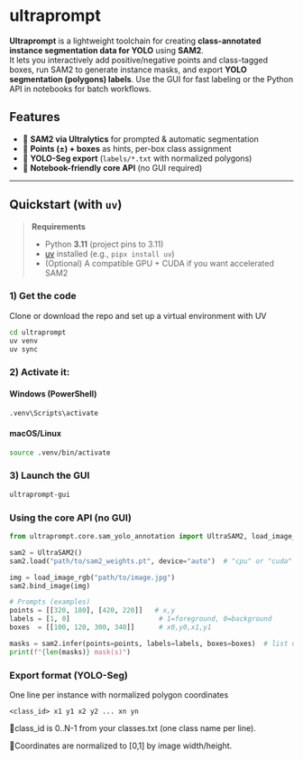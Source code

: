 # ultraprompt

**Ultraprompt** is a lightweight toolchain for creating **class-annotated instance segmentation data for YOLO** using **SAM2**.  
It lets you interactively add positive/negative points and class-tagged boxes, run SAM2 to generate instance masks, and export **YOLO segmentation (polygons) labels**. Use the GUI for fast labeling or the Python API in notebooks for batch workflows.

## Features

- 🔹 **SAM2 via Ultralytics** for prompted & automatic segmentation  
- 🔹 **Points (±) + boxes** as hints, per-box class assignment  
- 🔹 **YOLO-Seg export** (`labels/*.txt` with normalized polygons)  
- 🔹 **Notebook-friendly core API** (no GUI required)  

---

## Quickstart (with `uv`)

> **Requirements**
>
> - Python **3.11** (project pins to 3.11)
> - [uv](https://github.com/astral-sh/uv) installed (e.g., `pipx install uv`)
> - (Optional) A compatible GPU + CUDA if you want accelerated SAM2

### 1) Get the code
Clone or download the repo and set up a virtual environment with UV
```bash
cd ultraprompt
uv venv
uv sync
```
### 2) Activate it:
#### **Windows** (PowerShell)
```bash
.venv\Scripts\activate
```
#### **macOS/Linux**
```bash
source .venv/bin/activate
```

### 3) Launch the GUI
```bash
ultraprompt-gui
```

### Using the core API (no GUI)
```python
from ultraprompt.core.sam_yolo_annotation import UltraSAM2, load_image_rgb

sam2 = UltraSAM2()
sam2.load("path/to/sam2_weights.pt", device="auto")  # "cpu" or "cuda" also ok

img = load_image_rgb("path/to/image.jpg")
sam2.bind_image(img)

# Prompts (examples)
points = [[320, 180], [420, 220]]   # x,y
labels = [1, 0]                      # 1=foreground, 0=background
boxes  = [[100, 120, 300, 340]]      # x0,y0,x1,y1

masks = sam2.infer(points=points, labels=labels, boxes=boxes)  # list of boolean (H,W) arrays
print(f"{len(masks)} mask(s)")
```

### Export format (YOLO-Seg)
One line per instance with normalized polygon coordinates
``` php-template
<class_id> x1 y1 x2 y2 ... xn yn
```
🔹class_id is 0..N-1 from your classes.txt (one class name per line).

🔹Coordinates are normalized to [0,1] by image width/height.



